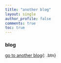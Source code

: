 ```yaml
---
title: "another blog"
layout: single
author_profile: false
comments: true
toc: true
---
```

### blog
[go to another blog](https://blog.naver.com/androidbobae){: .btn}

